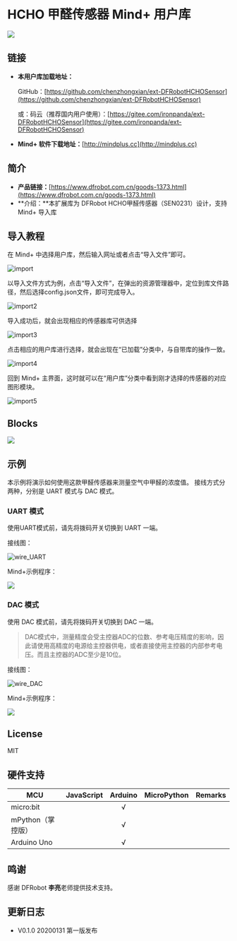 # HCHO 甲醛传感器 Mind+ 用户库

![](./arduinoC/_images/featured.png)

## 链接

- **本用户库加载地址：**

  GitHub：[https://github.com/chenzhongxian/ext-DFRobotHCHOSensor](https://github.com/chenzhongxian/ext-DFRobotHCHOSensor)

  或：码云（推荐国内用户使用）：[https://gitee.com/ironpanda/ext-DFRobotHCHOSensor](https://gitee.com/ironpanda/ext-DFRobotHCHOSensor) 

- **Mind+ 软件下载地址：**[http://mindplus.cc](http://mindplus.cc)

## 简介

- **产品链接：**[https://www.dfrobot.com.cn/goods-1373.html](https://www.dfrobot.com.cn/goods-1373.html)
- **介绍：**本扩展库为 DFRobot HCHO甲醛传感器（SEN0231）设计，支持 Mind+ 导入库

## 导入教程

在 Mind+ 中选择用户库，然后输入网址或者点击“导入文件”即可。

![import](arduinoC/_images/import.png)

以导入文件方式为例，点击“导入文件”，在弹出的资源管理器中，定位到库文件路径，然后选择config.json文件，即可完成导入。

![import2](arduinoC/_images/import2.png)

导入成功后，就会出现相应的传感器库可供选择

![import3](arduinoC/_images/import3.png)

点击相应的用户库进行选择，就会出现在“已加载”分类中，与自带库的操作一致。

![import4](arduinoC/_images/import4.png)

回到 Mind+ 主界面，这时就可以在“用户库”分类中看到刚才选择的传感器的对应图形模块。

![import5](arduinoC/_images/import5.png)

## Blocks

![](./arduinoC/_images/block.png)

## 示例

本示例将演示如何使用这款甲醛传感器来测量空气中甲醛的浓度值。
接线方式分两种，分别是 UART 模式与 DAC 模式。

### UART 模式

使用UART模式前，请先将拨码开关切换到 UART 一端。

接线图：

![wire_UART](./arduinoC/_images/wire_UART.png)

Mind+示例程序：

![](./arduinoC/_images/example1.png)

### DAC 模式

使用 DAC 模式前，请先将拨码开关切换到 DAC 一端。

> DAC模式中，测量精度会受主控器ADC的位数、参考电压精度的影响，因此请使用高精度的电源给主控器供电，或者直接使用主控器的内部参考电压。而且主控器的ADC至少是10位。

接线图：

![wire_DAC](./arduinoC/_images/wire_DAC.png)

Mind+示例程序：

![](./arduinoC/_images/example3.png)

## License

MIT

## 硬件支持

MCU                | JavaScript    | Arduino   | MicroPython    | Remarks
------------------ | :----------: | :----------: | :---------: | -----
micro:bit        |             |       √       |             | 
mPython（掌控版）        |             |        √      |             | 
Arduino Uno    |             |        √      |             | 

## 鸣谢

感谢 DFRobot **李亮**老师提供技术支持。  

## 更新日志

- V0.1.0 20200131 第一版发布

